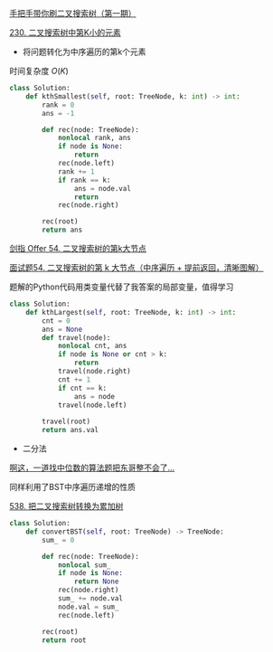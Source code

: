 [手把手带你刷二叉搜索树（第一期）](https://labuladong.gitbook.io/algo/shu-ju-jie-gou-xi-lie/shou-ba-shou-shua-lian-biao-ti-mu-xun-lian-di-gui-si-wei/di-gui-fan-zhuan-lian-biao-de-yi-bu-fen)

[230. 二叉搜索树中第K小的元素](https://leetcode-cn.com/problems/kth-smallest-element-in-a-bst/)

- 将问题转化为中序遍历的第k个元素

时间复杂度 $O(K)$

```python
class Solution:
    def kthSmallest(self, root: TreeNode, k: int) -> int:
        rank = 0
        ans = -1

        def rec(node: TreeNode):
            nonlocal rank, ans
            if node is None:
                return
            rec(node.left)
            rank += 1
            if rank == k:
                ans = node.val
                return
            rec(node.right)

        rec(root)
        return ans
```


[剑指 Offer 54. 二叉搜索树的第k大节点](https://leetcode-cn.com/problems/er-cha-sou-suo-shu-de-di-kda-jie-dian-lcof/)

[面试题54. 二叉搜索树的第 k 大节点（中序遍历 + 提前返回，清晰图解）](https://leetcode-cn.com/problems/er-cha-sou-suo-shu-de-di-kda-jie-dian-lcof/solution/mian-shi-ti-54-er-cha-sou-suo-shu-de-di-k-da-jie-d/)

题解的Python代码用类变量代替了我答案的局部变量，值得学习

```python
class Solution:
    def kthLargest(self, root: TreeNode, k: int) -> int:
        cnt = 0
        ans = None
        def travel(node):
            nonlocal cnt, ans
            if node is None or cnt > k:
                return 
            travel(node.right)
            cnt += 1
            if cnt == k:
                ans = node
            travel(node.left)
        
        travel(root)
        return ans.val
```


- 二分法

[啊这，一道找中位数的算法题把东哥整不会了… ](https://mp.weixin.qq.com/s?__biz=MzAxODQxMDM0Mw==&mid=2247487197&idx=1&sn=0cb587fda164bda7fbcaa54cb9630fde&chksm=9bd7f0d5aca079c3ec2e68ba81a3bbd52e4260f413fa50c6d70fbffc8dd418ad68423cc1f482&scene=21#wechat_redirect)

同样利用了BST中序遍历递增的性质

[538. 把二叉搜索树转换为累加树](https://leetcode-cn.com/problems/convert-bst-to-greater-tree/)

```python
class Solution:
    def convertBST(self, root: TreeNode) -> TreeNode:
        sum_ = 0

        def rec(node: TreeNode):
            nonlocal sum_
            if node is None:
                return None
            rec(node.right)
            sum_ += node.val
            node.val = sum_
            rec(node.left)

        rec(root)
        return root
```